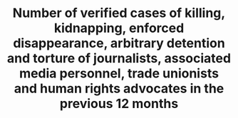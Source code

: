 ---
data_non_statistical: true
goal_meta_link: http://unstats.un.org/sdgs/files/metadata-compilation/Metadata-Goal-16.pdf
graph: null
graph_title: Number of verified cases of killing, kidnapping, enforced disappearance,
  arbitrary detention and torture of journalists, associated media personnel, trade
  unionists and human rights advocates in the previous 12 months
graph_type: null
has_metadata: true
indicator: 16.10.1
indicator_definition: For this indicator, killing includes intentional homicide and
  other arbitrary deprivation of life, as formulated in Article 6(1) ICCPR. Enforced
  disappearance is defined as the arrest, detention, abduction or any other form of
  deprivation of liberty, followed by a refusal to acknowledge the deprivation of
  liberty or by concealment of the fate or whereabouts of the disappeared person,
  which place such a person outside the protection of the law (International Convention
  for the Protection of All Persons from Enforced Disappearance, adapted to account
  for disappearances perpetrated by non-State actors). Arbitrary detention is detention
  without due process and safeguards, as outlined in Article 9(1) ICCPR. Torture means
  any act by which severe pain or suffering, whether physical or mental, is intentionally
  inflicted on a person for such purposes as obtaining from him or a third person
  information or a confession, punishing him for an act he or a third person has committed
  or is suspected of having committed, or intimidating or coercing him or a third
  person, or for any reason based on discrimination of any kind, when such pain or
  suffering is inflicted by or at the instigation of or with the consent or acquiescence
  of a public official or other person acting in an official capacity (Convention
  against Torture). Assault means physical attack against the body of another person
  resulting in serious bodily injury. Human rights defenders is a term used to describe
  people who, individually or with others, act to promote or protect human rights.
  Human rights defenders are identified above all by what they do and it is through
  a description of their actions and of some of the contexts in which they work that
  the term can best be explained. The definition of human rights defenders may include
  journalists and trade unionists, but each individual case is counted only once.
  Other examples may include a student campaigning to end torture in prisons, a politician
  who takes a stand against endemic corruption or witnesses in court cases on human
  rights abuses. Journalists cover 'journalists, media workers and social media producers
  who generate a significant amount of public-interest journalism.' This concepualisation,
  has been agreed by UNESCO Member States, and could include a wide range of actors,
  including professional full-time reporters and analysts, foreign correspondents
  and local journalists, as well as bloggers and other social media producers who
  engage in forms of self-publication in print, on the Internet or elsewhere, journalists
  from 'traditional media' and those who work across multiple media. The term "trade
  unionist" refers to an individual employed or accredited by a trade union, and other
  elected representatives of workers, including workers in the informal sector. The
  indicator is calculated as the total number of reported cases of killing, disappearance,
  arbitrary detention, assault and torture of journalists, trade unionists or human
  rights defenders during the reporting period which are verified by an independent
  entity (in this case OHCHR and UNESCO).
indicator_name: Number of verified cases of killing, kidnapping, enforced disappearance,
  arbitrary detention and torture of journalists, associated media personnel, trade
  unionists and human rights advocates in the previous 12 months
indicator_sort_order: 16-10-01
indicator_variable: null
layout: indicator
national_geographical_coverage: United States
permalink: /16-10-1/
published: true
rationale_interpretation: "Data on human rights violations committed against journalist,\
  \ trade unionists and human rights defenders is required to know if fundamental\
  \ freedoms, including the right to freedom of opinion and expression, which includes\
  \ the right to receive information, and the right to freedom of peaceful assembly\
  \ and of association are protected in accordance with international law. The State\
  \ is obliged to respect the human rights of all persons under its jurisdiction,\
  \ in that it must refrain from infringement on rights, as well as an obligation\
  \ to protect individuals against acts of third parties. The indicator therefore\
  \ measures all such cases, but where the killing, disappearance, detention, assault\
  \ or torture is perpetrated by an agent of the State or any other person acting\
  \ under government authority or with its complicity, tolerance or acquiescence,\
  \ or where the State fails to adequately investigate, punish or redress an offence\
  \ committed by a third party, this will constitute a violation of human rights.\
  \ \nKilling, disappearance, arbitrary detention, assault and torture of journalists,\
  \ trade unionists or human rights defenders may have a chilling effect on freedom\
  \ of expression and other fundamental freedoms. In order to have a full picture\
  \ of the extent of protection of fundamental freedoms, it is advisable to also have\
  \ a basket of indicators at national level including on access to information, other\
  \ aspects of the rights to freedom of opinion and expression and freedom of assembly\
  \ and association, notably the right to communicate with international human rights\
  \ mechanisms, and other types of human rights violations often committed against\
  \ journalists, trade unionists and human rights defenders, which may include intimidation,\
  \ harassment, prosecution, defamation, and restricting mobility."
reporting_status: notstarted
sdg_goal: 16
source_active_1: true
source_notes_1: null
source_title_1: null
target: Ensure public access to information and protect fundamental freedoms, in accordance
  with national legislation and international agreements.
target_id: '16.1'
title: Number of verified cases of killing, kidnapping, enforced disappearance, arbitrary
  detention and torture of journalists, associated media personnel, trade unionists
  and human rights advocates in the previous 12 months
un_custodial_agency: 'OHCHR  (Partnering Agencies: ILO, UNESCO-UIS)'
un_designated_tier: '2'
variable_description: null
variable_notes: null
---